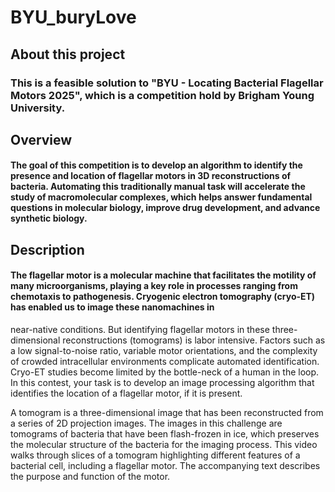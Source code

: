 # BYU_buryLove
## About this project
### This is a feasible solution to "BYU - Locating Bacterial Flagellar Motors 2025", which is a competition hold by Brigham Young University.
## Overview
#### The goal of this competition is to develop an algorithm to identify the presence and location of flagellar motors in 3D reconstructions of bacteria. Automating this traditionally manual task will accelerate the study of macromolecular complexes, which helps answer fundamental questions in molecular biology, improve drug development, and advance synthetic biology.
## Description
#### The flagellar motor is a molecular machine that facilitates the motility of many microorganisms, playing a key role in processes ranging from chemotaxis to pathogenesis. Cryogenic electron tomography (cryo-ET) has enabled us to image these nanomachines in
near-native conditions. But identifying flagellar motors in these three-dimensional reconstructions (tomograms) is labor intensive. Factors such as a low signal-to-noise ratio, variable motor orientations, and the complexity of crowded intracellular environments complicate automated identification. Cryo-ET studies become limited by the bottle-neck of a human in the loop. In this contest, your task is to develop an image processing algorithm that identifies the location of a flagellar motor, if it is present.

A tomogram is a three-dimensional image that has been reconstructed from a series of 2D projection images. The images in this challenge are tomograms of bacteria that have been flash-frozen in ice, which preserves the molecular structure of the bacteria for the imaging process. This video walks through slices of a tomogram highlighting different features of a bacterial cell, including a flagellar motor. The accompanying text describes the purpose and function of the motor.
